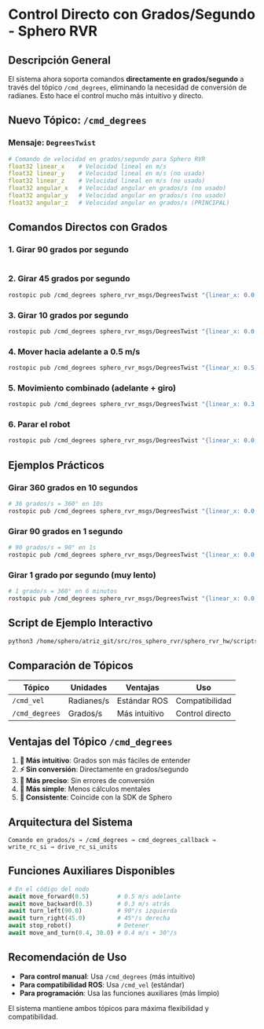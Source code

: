 # Control Directo con Grados/Segundo - Sphero RVR

## Descripción General

El sistema ahora soporta comandos **directamente en grados/segundo** a través del tópico `/cmd_degrees`, eliminando la necesidad de conversión de radianes. Esto hace el control mucho más intuitivo y directo.

## Nuevo Tópico: `/cmd_degrees`

### Mensaje: `DegreesTwist`
```yaml
# Comando de velocidad en grados/segundo para Sphero RVR
float32 linear_x    # Velocidad lineal en m/s
float32 linear_y    # Velocidad lineal en m/s (no usado)
float32 linear_z    # Velocidad lineal en m/s (no usado)
float32 angular_x   # Velocidad angular en grados/s (no usado)
float32 angular_y   # Velocidad angular en grados/s (no usado)
float32 angular_z   # Velocidad angular en grados/s (PRINCIPAL)
```

## Comandos Directos con Grados

### 1. Girar 90 grados por segundo
```bashesstopic pub /cmd_degrees sphero_rvr_msgs/DegreesTwist "{linear_x: 0.0, linear_y: 0.0, linear_z: 0.0, angular_x: 0.0, angular_y: 0.0, angular_z: 90.0}" -r 10
```

### 2. Girar 45 grados por segundo
```bash
rostopic pub /cmd_degrees sphero_rvr_msgs/DegreesTwist "{linear_x: 0.0, linear_y: 0.0, linear_z: 0.0, angular_x: 0.0, angular_y: 0.0, angular_z: 45.0}" -r 10
```

### 3. Girar 10 grados por segundo
```bash
rostopic pub /cmd_degrees sphero_rvr_msgs/DegreesTwist "{linear_x: 0.0, linear_y: 0.0, linear_z: 0.0, angular_x: 0.0, angular_y: 0.0, angular_z: 10.0}" -r 10
```

### 4. Mover hacia adelante a 0.5 m/s
```bash
rostopic pub /cmd_degrees sphero_rvr_msgs/DegreesTwist "{linear_x: 0.5, linear_y: 0.0, linear_z: 0.0, angular_x: 0.0, angular_y: 0.0, angular_z: 0.0}" -r 10
```

### 5. Movimiento combinado (adelante + giro)
```bash
rostopic pub /cmd_degrees sphero_rvr_msgs/DegreesTwist "{linear_x: 0.3, linear_y: 0.0, linear_z: 0.0, angular_x: 0.0, angular_y: 0.0, angular_z: 30.0}" -r 10
```

### 6. Parar el robot
```bash
rostopic pub /cmd_degrees sphero_rvr_msgs/DegreesTwist "{linear_x: 0.0, linear_y: 0.0, linear_z: 0.0, angular_x: 0.0, angular_y: 0.0, angular_z: 0.0}" -r 1
```

## Ejemplos Prácticos

### Girar 360 grados en 10 segundos
```bash
# 36 grados/s = 360° en 10s
rostopic pub /cmd_degrees sphero_rvr_msgs/DegreesTwist "{linear_x: 0.0, linear_y: 0.0, linear_z: 0.0, angular_x: 0.0, angular_y: 0.0, angular_z: 36.0}" -r 10
```

### Girar 90 grados en 1 segundo
```bash
# 90 grados/s = 90° en 1s
rostopic pub /cmd_degrees sphero_rvr_msgs/DegreesTwist "{linear_x: 0.0, linear_y: 0.0, linear_z: 0.0, angular_x: 0.0, angular_y: 0.0, angular_z: 90.0}" -r 10
```

### Girar 1 grado por segundo (muy lento)
```bash
# 1 grado/s = 360° en 6 minutos
rostopic pub /cmd_degrees sphero_rvr_msgs/DegreesTwist "{linear_x: 0.0, linear_y: 0.0, linear_z: 0.0, angular_x: 0.0, angular_y: 0.0, angular_z: 1.0}" -r 10
```

## Script de Ejemplo Interactivo

```bash
python3 /home/sphero/atriz_git/src/ros_sphero_rvr/sphero_rvr_hw/scripts/degrees_control_example.py
```

## Comparación de Tópicos

| Tópico | Unidades | Ventajas | Uso |
|--------|----------|----------|-----|
| `/cmd_vel` | Radianes/s | Estándar ROS | Compatibilidad |
| `/cmd_degrees` | Grados/s | Más intuitivo | Control directo |

## Ventajas del Tópico `/cmd_degrees`

1. **🎯 Más intuitivo**: Grados son más fáciles de entender
2. **⚡ Sin conversión**: Directamente en grados/segundo
3. **🧠 Más preciso**: Sin errores de conversión
4. **🔧 Más simple**: Menos cálculos mentales
5. **📐 Consistente**: Coincide con la SDK de Sphero

## Arquitectura del Sistema

```
Comando en grados/s → /cmd_degrees → cmd_degrees_callback → write_rc_si → drive_rc_si_units
```

## Funciones Auxiliares Disponibles

```python
# En el código del nodo
await move_forward(0.5)        # 0.5 m/s adelante
await move_backward(0.3)       # 0.3 m/s atrás
await turn_left(90.0)          # 90°/s izquierda
await turn_right(45.0)         # 45°/s derecha
await stop_robot()             # Detener
await move_and_turn(0.4, 30.0) # 0.4 m/s + 30°/s
```

## Recomendación de Uso

- **Para control manual**: Usa `/cmd_degrees` (más intuitivo)
- **Para compatibilidad ROS**: Usa `/cmd_vel` (estándar)
- **Para programación**: Usa las funciones auxiliares (más limpio)

El sistema mantiene ambos tópicos para máxima flexibilidad y compatibilidad.
